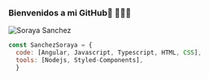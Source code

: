 ### Bienvenidos a mi GitHub👋 👩🏾‍💻

![Soraya Sanchez](https://user-images.githubusercontent.com/100691940/168684733-b85f07e2-f89b-4632-b7c9-01a9be6ec448.png)
```js
const SanchezSoraya = {
  code: [Angular, Javascript, Typescript, HTML, CSS],
  tools: [Nodejs, Styled-Components],
  }
  ```
<!--
**SanchezSoraya/SanchezSoraya** is a ✨ _special_ ✨ repository because its `README.md` (this file) appears on your GitHub profile.

Here are some ideas to get you started:

- 🔭 I’m currently working on ...
- 🌱 I’m currently learning ...
- 👯 I’m looking to collaborate on ...
- 🤔 I’m looking for help with ...
- 💬 Ask me about ...
- 📫 How to reach me: ...
- 😄 Pronouns: ...
- ⚡ Fun fact: ...
-->
